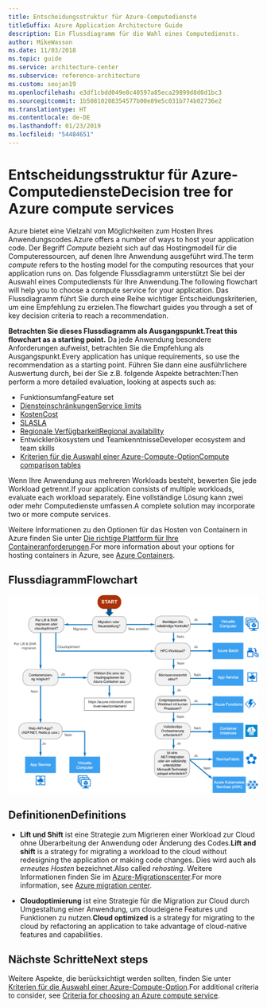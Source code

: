 ```yaml
---
title: Entscheidungsstruktur für Azure-Computedienste
titleSuffix: Azure Application Architecture Guide
description: Ein Flussdiagramm für die Wahl eines Computediensts.
author: MikeWasson
ms.date: 11/03/2018
ms.topic: guide
ms.service: architecture-center
ms.subservice: reference-architecture
ms.custom: seojan19
ms.openlocfilehash: e3df1cbdd049e8c40597a85eca29899d8d0d1bc3
ms.sourcegitcommit: 1b50810208354577b00e89e5c031b774b02736e2
ms.translationtype: HT
ms.contentlocale: de-DE
ms.lasthandoff: 01/23/2019
ms.locfileid: "54484651"
---
```

# <a name="decision-tree-for-azure-compute-services"></a><span data-ttu-id="3d305-103">Entscheidungsstruktur für Azure-Computedienste</span><span class="sxs-lookup"><span data-stu-id="3d305-103">Decision tree for Azure compute services</span></span>

<span data-ttu-id="3d305-104">Azure bietet eine Vielzahl von Möglichkeiten zum Hosten Ihres Anwendungscodes.</span><span class="sxs-lookup"><span data-stu-id="3d305-104">Azure offers a number of ways to host your application code.</span></span> <span data-ttu-id="3d305-105">Der Begriff *Compute* bezieht sich auf das Hostingmodell für die Computeressourcen, auf denen Ihre Anwendung ausgeführt wird.</span><span class="sxs-lookup"><span data-stu-id="3d305-105">The term *compute* refers to the hosting model for the computing resources that your application runs on.</span></span> <span data-ttu-id="3d305-106">Das folgende Flussdiagramm unterstützt Sie bei der Auswahl eines Computediensts für Ihre Anwendung.</span><span class="sxs-lookup"><span data-stu-id="3d305-106">The following flowchart will help you to choose a compute service for your application.</span></span> <span data-ttu-id="3d305-107">Das Flussdiagramm führt Sie durch eine Reihe wichtiger Entscheidungskriterien, um eine Empfehlung zu erzielen.</span><span class="sxs-lookup"><span data-stu-id="3d305-107">The flowchart guides you through a set of key decision criteria to reach a recommendation.</span></span>

<span data-ttu-id="3d305-108">**Betrachten Sie dieses Flussdiagramm als Ausgangspunkt.**</span><span class="sxs-lookup"><span data-stu-id="3d305-108">**Treat this flowchart as a starting point.**</span></span> <span data-ttu-id="3d305-109">Da jede Anwendung besondere Anforderungen aufweist, betrachten Sie die Empfehlung als Ausgangspunkt.</span><span class="sxs-lookup"><span data-stu-id="3d305-109">Every application has unique requirements, so use the recommendation as a starting point.</span></span> <span data-ttu-id="3d305-110">Führen Sie dann eine ausführlichere Auswertung durch, bei der Sie z.B. folgende Aspekte betrachten:</span><span class="sxs-lookup"><span data-stu-id="3d305-110">Then perform a more detailed evaluation, looking at aspects such as:</span></span>

- <span data-ttu-id="3d305-111">Funktionsumfang</span><span class="sxs-lookup"><span data-stu-id="3d305-111">Feature set</span></span>
- [<span data-ttu-id="3d305-112">Diensteinschränkungen</span><span class="sxs-lookup"><span data-stu-id="3d305-112">Service limits</span></span>](/azure/azure-subscription-service-limits)
- [<span data-ttu-id="3d305-113">Kosten</span><span class="sxs-lookup"><span data-stu-id="3d305-113">Cost</span></span>](https://azure.microsoft.com/pricing/)
- [<span data-ttu-id="3d305-114">SLA</span><span class="sxs-lookup"><span data-stu-id="3d305-114">SLA</span></span>](https://azure.microsoft.com/support/legal/sla/)
- [<span data-ttu-id="3d305-115">Regionale Verfügbarkeit</span><span class="sxs-lookup"><span data-stu-id="3d305-115">Regional availability</span></span>](https://azure.microsoft.com/global-infrastructure/services/)
- <span data-ttu-id="3d305-116">Entwicklerökosystem und Teamkenntnisse</span><span class="sxs-lookup"><span data-stu-id="3d305-116">Developer ecosystem and team skills</span></span>
- [<span data-ttu-id="3d305-117">Kriterien für die Auswahl einer Azure-Compute-Option</span><span class="sxs-lookup"><span data-stu-id="3d305-117">Compute comparison tables</span></span>](./compute-comparison.md)

<span data-ttu-id="3d305-118">Wenn Ihre Anwendung aus mehreren Workloads besteht, bewerten Sie jede Workload getrennt.</span><span class="sxs-lookup"><span data-stu-id="3d305-118">If your application consists of multiple workloads, evaluate each workload separately.</span></span> <span data-ttu-id="3d305-119">Eine vollständige Lösung kann zwei oder mehr Computedienste umfassen.</span><span class="sxs-lookup"><span data-stu-id="3d305-119">A complete solution may incorporate two or more compute services.</span></span>

<span data-ttu-id="3d305-120">Weitere Informationen zu den Optionen für das Hosten von Containern in Azure finden Sie unter [Die richtige Plattform für Ihre Containeranforderungen](https://azure.microsoft.com/overview/containers/).</span><span class="sxs-lookup"><span data-stu-id="3d305-120">For more information about your options for hosting containers in Azure, see [Azure Containers](https://azure.microsoft.com/overview/containers/).</span></span>

## <a name="flowchart"></a><span data-ttu-id="3d305-121">Flussdiagramm</span><span class="sxs-lookup"><span data-stu-id="3d305-121">Flowchart</span></span>

![Entscheidungsstruktur für Azure-Computedienste](../images/compute-decision-tree.svg)

## <a name="definitions"></a><span data-ttu-id="3d305-123">Definitionen</span><span class="sxs-lookup"><span data-stu-id="3d305-123">Definitions</span></span>

- <span data-ttu-id="3d305-124">**Lift und Shift** ist eine Strategie zum Migrieren einer Workload zur Cloud ohne Überarbeitung der Anwendung oder Änderung des Codes.</span><span class="sxs-lookup"><span data-stu-id="3d305-124">**Lift and shift** is a strategy for migrating a workload to the cloud without redesigning the application or making code changes.</span></span> <span data-ttu-id="3d305-125">Dies wird auch als *erneutes Hosten* bezeichnet.</span><span class="sxs-lookup"><span data-stu-id="3d305-125">Also called *rehosting*.</span></span> <span data-ttu-id="3d305-126">Weitere Informationen finden Sie im [Azure-Migrationscenter](https://azure.microsoft.com/migration/).</span><span class="sxs-lookup"><span data-stu-id="3d305-126">For more information, see [Azure migration center](https://azure.microsoft.com/migration/).</span></span>

- <span data-ttu-id="3d305-127">**Cloudoptimierung** ist eine Strategie für die Migration zur Cloud durch Umgestaltung einer Anwendung, um cloudeigene Features und Funktionen zu nutzen.</span><span class="sxs-lookup"><span data-stu-id="3d305-127">**Cloud optimized** is a strategy for migrating to the cloud by refactoring an application to take advantage of cloud-native features and capabilities.</span></span>

## <a name="next-steps"></a><span data-ttu-id="3d305-128">Nächste Schritte</span><span class="sxs-lookup"><span data-stu-id="3d305-128">Next steps</span></span>

<span data-ttu-id="3d305-129">Weitere Aspekte, die berücksichtigt werden sollten, finden Sie unter [Kriterien für die Auswahl einer Azure-Compute-Option](./compute-comparison.md).</span><span class="sxs-lookup"><span data-stu-id="3d305-129">For additional criteria to consider, see [Criteria for choosing an Azure compute service](./compute-comparison.md).</span></span>

